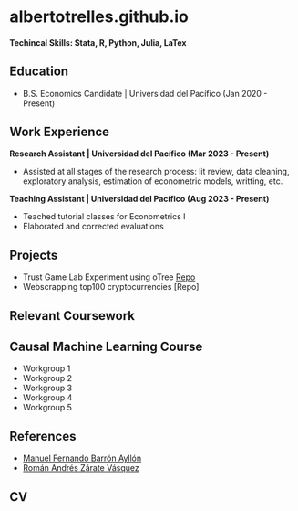 # albertotrelles.github.io

#### Techincal Skills: Stata, R, Python, Julia, LaTex 

## Education
- B.S. Economics Candidate | Universidad del Pacífico (Jan 2020 - Present)
  
## Work Experience

**Research Assistant | Universidad del Pacífico (Mar 2023 - Present)**
- Assisted at all stages of the research process: lit review, data cleaning, exploratory analysis, estimation of econometric models, writting, etc.

**Teaching Assistant | Universidad del Pacífico (Aug 2023 - Present)**
- Teached tutorial classes for Econometrics I
- Elaborated and corrected evaluations

## Projects
- Trust Game Lab Experiment using oTree [Repo](https://github.com/albertotrelles/Trust_Game)
- Webscrapping top100 cryptocurrencies [Repo]

## Relevant Coursework 

## Causal Machine Learning Course
- Workgroup 1
- Workgroup 2
- Workgroup 3
- Workgroup 4
- Workgroup 5

## References
- [Manuel Fernando Barrón Ayllón](https://www.ocf.berkeley.edu/~manuelb/)
- [Román Andrés Zárate Vásquez](https://www.razarate.com/)

## CV
